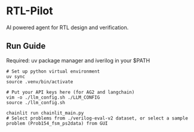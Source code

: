 # RTL-Pilot

AI powered agent for RTL design and verification.

## Run Guide

Required: uv package manager and iverilog in your $PATH

```
# Set up python virtual environment
uv sync
source .venv/bin/activate

# Put your API keys here (for AG2 and langchain)
vim -o ./llm_config.sh ./LLM_CONFIG
source ./llm_config.sh

chainlit run chainlit_main.py
# Select problems from ./verilog-eval-v2 dataset, or select a sample problem (Prob154_fsm_ps2data) from GUI

```

